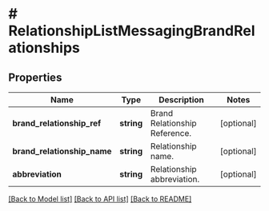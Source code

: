 # # RelationshipListMessagingBrandRelationships

## Properties

Name | Type | Description | Notes
------------ | ------------- | ------------- | -------------
**brand_relationship_ref** | **string** | Brand Relationship Reference. | [optional]
**brand_relationship_name** | **string** | Relationship name. | [optional]
**abbreviation** | **string** | Relationship abbreviation. | [optional]

[[Back to Model list]](../../README.md#models) [[Back to API list]](../../README.md#endpoints) [[Back to README]](../../README.md)

